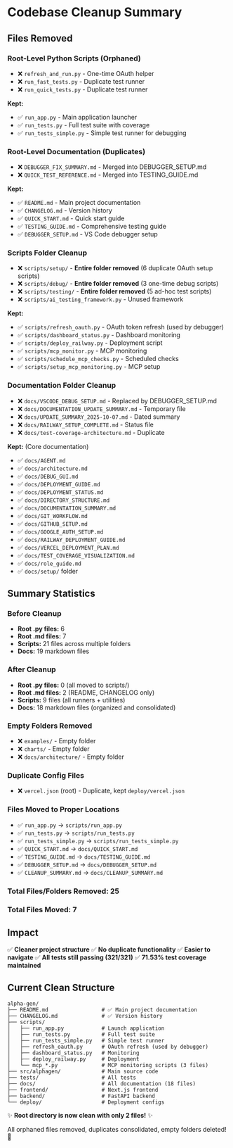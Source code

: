 # Codebase Cleanup Summary

## Files Removed

### Root-Level Python Scripts (Orphaned)
- ❌ `refresh_and_run.py` - One-time OAuth helper
- ❌ `run_fast_tests.py` - Duplicate test runner
- ❌ `run_quick_tests.py` - Duplicate test runner

**Kept:**
- ✅ `run_app.py` - Main application launcher
- ✅ `run_tests.py` - Full test suite with coverage
- ✅ `run_tests_simple.py` - Simple test runner for debugging

### Root-Level Documentation (Duplicates)
- ❌ `DEBUGGER_FIX_SUMMARY.md` - Merged into DEBUGGER_SETUP.md
- ❌ `QUICK_TEST_REFERENCE.md` - Merged into TESTING_GUIDE.md

**Kept:**
- ✅ `README.md` - Main project documentation
- ✅ `CHANGELOG.md` - Version history
- ✅ `QUICK_START.md` - Quick start guide
- ✅ `TESTING_GUIDE.md` - Comprehensive testing guide
- ✅ `DEBUGGER_SETUP.md` - VS Code debugger setup

### Scripts Folder Cleanup
- ❌ `scripts/setup/` - **Entire folder removed** (6 duplicate OAuth setup scripts)
- ❌ `scripts/debug/` - **Entire folder removed** (3 one-time debug scripts)
- ❌ `scripts/testing/` - **Entire folder removed** (5 ad-hoc test scripts)
- ❌ `scripts/ai_testing_framework.py` - Unused framework

**Kept:**
- ✅ `scripts/refresh_oauth.py` - OAuth token refresh (used by debugger)
- ✅ `scripts/dashboard_status.py` - Dashboard monitoring
- ✅ `scripts/deploy_railway.py` - Deployment script
- ✅ `scripts/mcp_monitor.py` - MCP monitoring
- ✅ `scripts/schedule_mcp_checks.py` - Scheduled checks
- ✅ `scripts/setup_mcp_monitoring.py` - MCP setup

### Documentation Folder Cleanup
- ❌ `docs/VSCODE_DEBUG_SETUP.md` - Replaced by DEBUGGER_SETUP.md
- ❌ `docs/DOCUMENTATION_UPDATE_SUMMARY.md` - Temporary file
- ❌ `docs/UPDATE_SUMMARY_2025-10-07.md` - Dated summary
- ❌ `docs/RAILWAY_SETUP_COMPLETE.md` - Status file
- ❌ `docs/test-coverage-architecture.md` - Duplicate

**Kept:** (Core documentation)
- ✅ `docs/AGENT.md`
- ✅ `docs/architecture.md`
- ✅ `docs/DEBUG_GUI.md`
- ✅ `docs/DEPLOYMENT_GUIDE.md`
- ✅ `docs/DEPLOYMENT_STATUS.md`
- ✅ `docs/DIRECTORY_STRUCTURE.md`
- ✅ `docs/DOCUMENTATION_SUMMARY.md`
- ✅ `docs/GIT_WORKFLOW.md`
- ✅ `docs/GITHUB_SETUP.md`
- ✅ `docs/GOOGLE_AUTH_SETUP.md`
- ✅ `docs/RAILWAY_DEPLOYMENT_GUIDE.md`
- ✅ `docs/VERCEL_DEPLOYMENT_PLAN.md`
- ✅ `docs/TEST_COVERAGE_VISUALIZATION.md`
- ✅ `docs/role_guide.md`
- ✅ `docs/setup/` folder

## Summary Statistics

### Before Cleanup
- **Root .py files:** 6
- **Root .md files:** 7
- **Scripts:** 21 files across multiple folders
- **Docs:** 19 markdown files

### After Cleanup
- **Root .py files:** 0 (all moved to scripts/)
- **Root .md files:** 2 (README, CHANGELOG only)
- **Scripts:** 9 files (all runners + utilities)
- **Docs:** 18 markdown files (organized and consolidated)

### Empty Folders Removed
- ❌ `examples/` - Empty folder
- ❌ `charts/` - Empty folder
- ❌ `docs/architecture/` - Empty folder

### Duplicate Config Files
- ❌ `vercel.json` (root) - Duplicate, kept `deploy/vercel.json`

### Files Moved to Proper Locations
- ✅ `run_app.py` → `scripts/run_app.py`
- ✅ `run_tests.py` → `scripts/run_tests.py`
- ✅ `run_tests_simple.py` → `scripts/run_tests_simple.py`
- ✅ `QUICK_START.md` → `docs/QUICK_START.md`
- ✅ `TESTING_GUIDE.md` → `docs/TESTING_GUIDE.md`
- ✅ `DEBUGGER_SETUP.md` → `docs/DEBUGGER_SETUP.md`
- ✅ `CLEANUP_SUMMARY.md` → `docs/CLEANUP_SUMMARY.md`

### Total Files/Folders Removed: 25
### Total Files Moved: 7

## Impact

✅ **Cleaner project structure**
✅ **No duplicate functionality**
✅ **Easier to navigate**
✅ **All tests still passing (321/321)**
✅ **71.53% test coverage maintained**

## Current Clean Structure

```
alpha-gen/
├── README.md                 # ✅ Main project documentation
├── CHANGELOG.md              # ✅ Version history
├── scripts/
│   ├── run_app.py            # Launch application
│   ├── run_tests.py          # Full test suite
│   ├── run_tests_simple.py   # Simple test runner
│   ├── refresh_oauth.py      # OAuth refresh (used by debugger)
│   ├── dashboard_status.py   # Monitoring
│   ├── deploy_railway.py     # Deployment
│   └── mcp_*.py              # MCP monitoring scripts (3 files)
├── src/alphagen/             # Main source code
├── tests/                    # All tests
├── docs/                     # All documentation (18 files)
├── frontend/                 # Next.js frontend
├── backend/                  # FastAPI backend
└── deploy/                   # Deployment configs
```

✨ **Root directory is now clean with only 2 files!** ✨

All orphaned files removed, duplicates consolidated, empty folders deleted! 🎉

